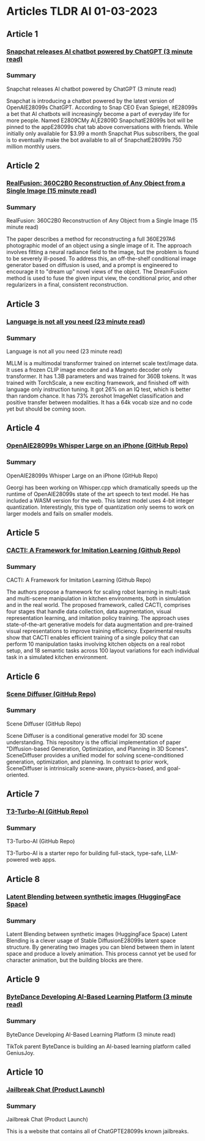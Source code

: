 # Articles TLDR AI 01-03-2023

## Article 1
### [Snapchat releases AI chatbot powered by ChatGPT (3 minute read)](https://tldr.tech)
### Summary 
 Snapchat releases AI chatbot powered by ChatGPT (3 minute read)

Snapchat is introducing a chatbot powered by the latest version of OpenAIE28099s ChatGPT. According to Snap CEO Evan Spiegel, itE28099s a bet that AI chatbots will increasingly become a part of everyday life for more people. Named E2809CMy AI,E2809D SnapchatE28099s bot will be pinned to the appE28099s chat tab above conversations with friends. While initially only available for $3.99 a month Snapchat Plus subscribers, the goal is to eventually make the bot available to all of SnapchatE28099s 750 million monthly users.

## Article 2
### [RealFusion: 360C2B0 Reconstruction of Any Object from a Single Image (15 minute read)](https://tldr.tech)
### Summary 
 RealFusion: 360C2B0 Reconstruction of Any Object from a Single Image (15 minute read)

The paper describes a method for reconstructing a full 360E297A6 photographic model of an object using a single image of it. The approach involves fitting a neural radiance field to the image, but the problem is found to be severely ill-posed. To address this, an off-the-shelf conditional image generator based on diffusion is used, and a prompt is engineered to encourage it to "dream up" novel views of the object. The DreamFusion method is used to fuse the given input view, the conditional prior, and other regularizers in a final, consistent reconstruction.

## Article 3
### [Language is not all you need (23 minute read)](https://tldr.tech)
### Summary 
 Language is not all you need (23 minute read)

MLLM is a multimodal transformer trained on internet scale text/image data.  It uses a frozen CLIP image encoder and a Magneto decoder only transformer. It has 1.3B parameters and was trained for 360B tokens. It was trained with TorchScale, a new exciting framework, and finished off with language only instruction tuning. It got 26% on an IQ test, which is better than random chance. It has 73% zeroshot ImageNet classification and positive transfer between modalities. It has a 64k vocab size and no code yet but should be coming soon.

## Article 4
### [OpenAIE28099s Whisper Large on an iPhone (GitHub Repo)](https://tldr.tech)
### Summary 
 OpenAIE28099s Whisper Large on an iPhone (GitHub Repo)

Georgi has been working on Whisper.cpp which dramatically speeds up the runtime of OpenAIE28099s state of the art speech to text model. He has included a WASM version for the web. This latest model uses 4-bit integer quantization. Interestingly, this type of quantization only seems to work on larger models and fails on smaller models.

## Article 5
### [CACTI: A Framework for Imitation Learning (Github Repo)](https://tldr.tech)
### Summary 
 CACTI: A Framework for Imitation Learning (Github Repo)

The authors propose a framework for scaling robot learning in multi-task and multi-scene manipulation in kitchen environments, both in simulation and in the real world. The proposed framework, called CACTI, comprises four stages that handle data collection, data augmentation, visual representation learning, and imitation policy training. The approach uses state-of-the-art generative models for data augmentation and pre-trained visual representations to improve training efficiency. Experimental results show that CACTI enables efficient training of a single policy that can perform 10 manipulation tasks involving kitchen objects on a real robot setup, and 18 semantic tasks across 100 layout variations for each individual task in a simulated kitchen environment.

## Article 6
### [Scene Diffuser (GitHub Repo)](https://tldr.tech)
### Summary 
 Scene Diffuser (GitHub Repo)

Scene Diffuser is a conditional generative model for 3D scene understanding. This repository is the official implementation of paper "Diffusion-based Generation, Optimization, and Planning in 3D Scenes". SceneDiffuser provides a unified model for solving scene-conditioned generation, optimization, and planning. In contrast to prior work, SceneDiffuser is intrinsically scene-aware, physics-based, and goal-oriented.</span>

## Article 7
### [T3-Turbo-AI (GitHub Repo)](https://tldr.tech)
### Summary 
 T3-Turbo-AI (GitHub Repo)

T3-Turbo-AI is a starter repo for building full-stack, type-safe, LLM-powered web apps.

## Article 8
### [Latent Blending between synthetic images (HuggingFace Space)](https://tldr.tech)
### Summary 
 Latent Blending between synthetic images (HuggingFace Space)</a>
Latent Blending is a clever usage of Stable DiffusionE28099s latent space structure. By generating two images you can blend between them in latent space and produce a lovely animation. This process cannot yet be used for character animation, but the building blocks are there.

## Article 9
### [ByteDance Developing AI-Based Learning Platform (3 minute read)](https://tldr.tech)
### Summary 
 ByteDance Developing AI-Based Learning Platform (3 minute read)

TikTok parent ByteDance is building an AI-based learning platform called GeniusJoy.

## Article 10
### [Jailbreak Chat (Product Launch)](https://tldr.tech)
### Summary 
 Jailbreak Chat (Product Launch)

This is a website that contains all of ChatGPTE28099s known jailbreaks.

